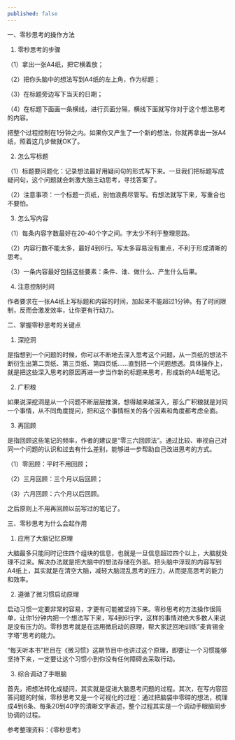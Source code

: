 ```yaml
---
published: false
---
```

一、零秒思考的操作方法



1. 零秒思考的步骤



（1）拿出一张A4纸，把它横着放；



（2）把你头脑中的想法写到A4纸的左上角，作为标题；



（3）在标题旁边写下当天的日期；



（4）在标题下面画一条横线，进行页面分隔，横线下面就写你对于这个想法思考的内容。



把整个过程控制在1分钟之内。如果你又产生了一个新的想法，你就再拿出一张A4纸，照着这几步做就OK了。



2. 怎么写标题



（1）标题要问题化：记录想法最好用疑问句的形式写下来。一旦我们把标题写成疑问句，这个问题就会刺激大脑主动思考，寻找答案了。



（2）注意事项：一个标题一页纸，别怕浪费尽管写。有想法就写下来，写重合也不要怕。



3. 怎么写内容



（1）每条内容字数最好在20-40个字之间。字太少不利于整理思路。



（2）内容行数不能太多，最好4到6行。写太多容易没有重点，不利于形成清晰的思考。



（3）一条内容最好包括这些要素：条件、谁、做什么、产生什么后果。



4. 注意控制时间



作者要求在一张A4纸上写标题和内容的时间，加起来不能超过1分钟。有了时间限制，反而会激发效率，让你更有行动力。



二、掌握零秒思考的关键点



1. 深挖洞



是指想到一个问题的时候，你可以不断地去深入思考这个问题，从一页纸的想法不断衍生出第二页纸、第三页纸、第四页纸……直到把一个问题想透。具体操作上，就是把这些深入思考的原因再进一步当作新的标题来思考，形成新的A4纸笔记。



2. 广积粮



如果说深挖洞是从一个问题不断层层推演，想得越来越深入，那么广积粮就是对同一个事情，从不同角度提问，把和这个事情相关的各个因素和角度都考虑全面。



3. 再回顾



是指回顾这些笔记的频率，作者的建议是“零三六回顾法”。通过比较、审视自己对同一个问题的认识和过去有什么差别，能够进一步帮助自己改进思考的方式。



（1）零回顾：平时不用回顾；



（2）三月回顾：三个月以后回顾；



（3）六月回顾：六个月以后回顾。



之后原则上不用再回顾以前写过的笔记了。



三、零秒思考为什么会起作用



1. 应用了大脑记忆原理



大脑最多只能同时记住四个组块的信息，也就是一旦信息超过四个以上，大脑就处理不过来。解决办法就是把大脑中的想法存储在外部。把头脑中浮现的内容写到A4纸上，其实就是在清空大脑，减轻大脑混乱思考的压力，从而提高思考的能力和效率。



2. 遵循了微习惯启动原理



启动习惯一定要非常的容易，才更有可能被坚持下来。零秒思考的方法操作很简单，让你1分钟内把一个想法写下来，写4到6行字，这样的事情对绝大多数人来说是没有压力的。零秒思考就是在运用微启动的原理，帮大家迂回地训练“麦肯锡金字塔”思考的能力。



“每天听本书”栏目在《微习惯》这期节目中也讲过这个原理，即要让一个习惯能够坚持下来，一定要让这个习惯小到你没有任何障碍去采取行动。



3. 综合调动了手眼脑



首先，把想法转化成疑问，其实就是促进大脑思考问题的过程。其次，在写内容回答问题的时候，零秒思考又是一个可视化的过程：通过把脑袋中零碎的想法，梳理成4到6条、每条20到40字的清晰文字表述，整个过程其实是一个调动手眼脑同步协调的过程。

参考整理资料：《零秒思考》